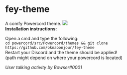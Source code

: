 # fey-theme
A comfy Powercord theme.
<img src="https://cdn.discordapp.com/attachments/730517028347314288/776240214242230312/unknown.png"> <br>
**Installation instructions:**

Open a cmd and type the following:<br>
`cd powercord/src/Powercord/themes && git clone https://github.com/oknabonjour/fey-theme`<br>
Restart your Discord and the theme should be applied!<br>
(path might depend on where your powercord is located)

*User talking activity by Bowser#0001*
